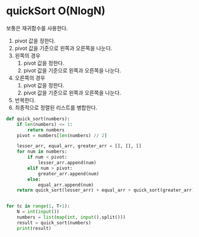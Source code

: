 # quickSort O(NlogN)
보통은 재귀함수를 사용한다.
1. pivot 값을 정한다.
2. pivot 값을 기준으로 왼쪽과 오른쪽을 나눈다.
3. 왼쪽의 경우
   1. pivot 값을 정한다.
   2. pivot 값을 기준으로 왼쪽과 오른쪽을 나눈다.
4. 오른쪽의 경우
   1. pivot 값을 정한다.
   2. pivot 값을 기준으로 왼쪽과 오른쪽을 나눈다.
5. 반복한다.
6. 최종적으로 정렬된 리스트를 병합한다.

```python
def quick_sort(numbers):
    if len(numbers) <= 1:
        return numbers
    pivot = numbers[len(numbers) // 2]

    lesser_arr, equal_arr, greater_arr = [], [], []
    for num in numbers:
        if num < pivot:
            lesser_arr.append(num)
        elif num > pivot:
            greater_arr.append(num)
        else:
            equal_arr.append(num)
    return quick_sort(lesser_arr) + equal_arr + quick_sort(greater_arr)


for tc in range(1, T+1):
    N = int(input())
    numbers = list(map(int, input().split()))
    result = quick_sort(numbers)
    print(result)
```